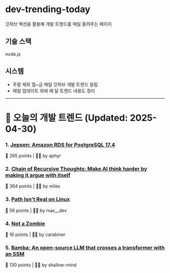 # dev-trending-today
깃허브 액션을 활용해 개발 트렌드를 매일 올려주는 페이지

## 기술 스택
node.js
## 시스템
- 주말 제외 월~금 매일 깃허브 개발 트렌드 알림
- 매일 업데이트 외에 매 달 트렌드 내용도 정리
---

# 📰 오늘의 개발 트렌드 (Updated: 2025-04-30)

### 1. [Jepsen: Amazon RDS for PostgreSQL 17.4](https://jepsen.io/analyses/amazon-rds-for-postgresql-17.4)
💬 265 points | 🧑‍💻 by aphyr

### 2. [Chain of Recursive Thoughts: Make AI think harder by making it argue with itself](https://github.com/PhialsBasement/Chain-of-Recursive-Thoughts)
💬 364 points | 🧑‍💻 by miles

### 3. [Path Isn't Real on Linux](https://blog.danielh.cc/blog/path)
💬 56 points | 🧑‍💻 by max__dev

### 4. [Not a Zombie](https://notazombie.net/landing)
💬 16 points | 🧑‍💻 by carabiner

### 5. [Bamba: An open-source LLM that crosses a transformer with an SSM](https://research.ibm.com/blog/bamba-ssm-transformer-model)
💬 130 points | 🧑‍💻 by shallow-mind


